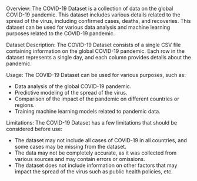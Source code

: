 Overview:
The COVID-19 Dataset is a collection of data on the global COVID-19 pandemic. This dataset includes various details related to the spread of the virus, including confirmed cases, deaths, and recoveries. This dataset can be used for various data analysis and machine learning purposes related to the COVID-19 pandemic.

Dataset Description:
The COVID-19 Dataset consists of a single CSV file containing information on the global COVID-19 pandemic. Each row in the dataset represents a single day, and each column provides details about the pandemic.

Usage:
The COVID-19 Dataset can be used for various purposes, such as:
- Data analysis of the global COVID-19 pandemic.
- Predictive modeling of the spread of the virus.
- Comparison of the impact of the pandemic on different countries or regions.
- Training machine learning models related to pandemic data.

Limitations:
The COVID-19 Dataset has a few limitations that should be considered before use:
- The dataset may not include all cases of COVID-19 in all countries, and some cases may be missing from the dataset.
- The data may not be completely accurate, as it was collected from various sources and may contain errors or omissions.
- The dataset does not include information on other factors that may impact the spread of the virus such as public health policies, etc. 

